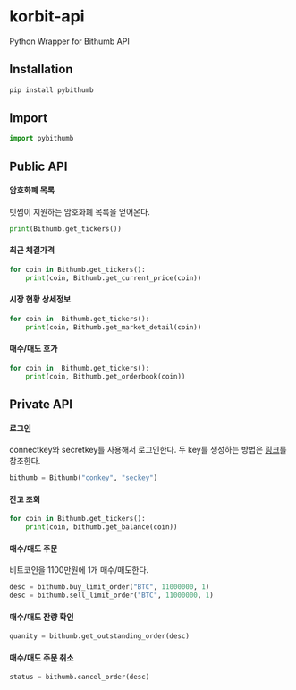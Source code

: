 # korbit-api
Python Wrapper for Bithumb API

## Installation
```sh
pip install pybithumb
```

## Import
```python
import pybithumb
```

## Public API
####  암호화폐 목록
빗썸이 지원하는 암호화폐 목록을 얻어온다.
```python
print(Bithumb.get_tickers())
```

#### 최근 체결가격
```python
for coin in Bithumb.get_tickers():
    print(coin, Bithumb.get_current_price(coin))
```

#### 시장 현황 상세정보
```python
for coin in  Bithumb.get_tickers():
    print(coin, Bithumb.get_market_detail(coin))
```

#### 매수/매도 호가
```python
for coin in  Bithumb.get_tickers():
    print(coin, Bithumb.get_orderbook(coin))
```


## Private API
#### 로그인
connectkey와 secretkey를 사용해서 로그인한다. 
두 key를 생성하는 방법은 [링크](http://sharebook.kr/x/ZQov)를 참조한다. 
```python
bithumb = Bithumb("conkey", "seckey")
```

#### 잔고 조회
```python
for coin in Bithumb.get_tickers():
    print(coin, bithumb.get_balance(coin))
```

#### 매수/매도 주문
비트코인을 1100만원에 1개 매수/매도한다. 
```python
desc = bithumb.buy_limit_order("BTC", 11000000, 1)
desc = bithumb.sell_limit_order("BTC", 11000000, 1)
```

#### 매수/매도 잔량 확인
```python
quanity = bithumb.get_outstanding_order(desc)
```

#### 매수/매도 주문 취소
```python
status = bithumb.cancel_order(desc)
```

